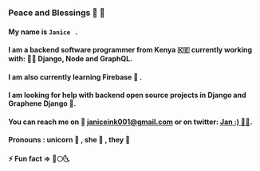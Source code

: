 ### Peace and Blessings :dizzy: :satellite: 

<!--
**Janice-M/Janice-M** is a ✨ _special_ ✨ repository because its `README.md` (this file) appears on your GitHub profile.



- 🌱 I’m currently learning Firebase
- 👯 I’m looking to collaborate on Django and 
- 🤔 I’m looking for help with ...
- 💬 Ask me about ...
- 📫 How to reach me: ...
- 😄 Pronouns: ...
-: ...
-->


#### My name is `Janice ` . 
#### I am a backend software programmer from Kenya :kenya: currently working with: :woman_juggling: Django, Node and GraphQL. 
#### I am also currently learning Firebase :footprints: . 
#### I am looking for help with backend open source projects in Django and Graphene Django :dragon_face:. 

#### You can reach me on :love_letter: janiceink001@gmail.com or on twitter: [Jan :) :fairy_woman:](https://twitter.com/janice_nawal). 

#### Pronouns : unicorn :unicorn: , she :woman: , they :adult: 
  
#### ⚡ Fun fact => :first_quarter_moon_with_face::full_moon::last_quarter_moon_with_face:
